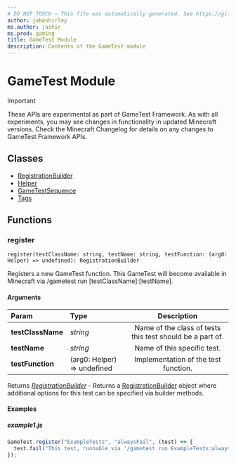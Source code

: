 ```yaml
---
# DO NOT TOUCH — This file was automatically generated. See https://github.com/Mojang/MinecraftScriptingApiDocsGenerator to modify descriptions, examples, etc.
author: jakeshirley
ms.author: jashir
ms.prod: gaming
title: GameTest Module
description: Contents of the GameTest module
---
```

# GameTest Module
>[!IMPORTANT]
>These APIs are experimental as part of GameTest Framework. As with all experiments, you may see changes in functionality in updated Minecraft versions. Check the Minecraft Changelog for details on any changes to GameTest Framework APIs.


## Classes
- [RegistrationBuilder](RegistrationBuilder.md)
- [Helper](Helper.md)
- [GameTestSequence](GameTestSequence.md)
- [Tags](Tags.md)

## Functions
### **register**
`
register(testClassName: string, testName: string, testFunction: (arg0: Helper) => undefined): RegistrationBuilder
`

Registers a new GameTest function. This GameTest will become available in Minecraft via /gametest run [testClassName]:[testName].
#### Arguments
| Param | Type | Description |
| :--- | :--- | :---: |
| **testClassName** | *string* | Name of the class of tests this test should be a part of. |
| **testName** | *string* | Name of this specific test. |
| **testFunction** | (arg0: Helper) => undefined | Implementation of the test function. |

Returns [*RegistrationBuilder*](RegistrationBuilder.md) - Returns a [RegistrationBuilder](RegistrationBuilder.md) object where additional options for this test can be specified via builder methods.


#### Examples
##### ***example1.js***
```javascript
GameTest.register("ExampleTests", "alwaysFail", (test) => {
  test.fail("This test, runnable via '/gametest run ExampleTests:alwaysFail', will always fail");
});

```
